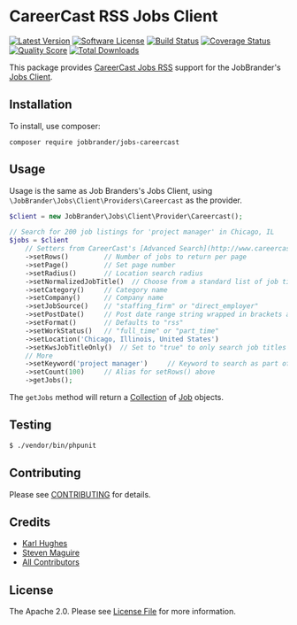 # CareerCast RSS Jobs Client

[![Latest Version](https://img.shields.io/github/release/JobBrander/jobs-careercast.svg?style=flat-square)](https://github.com/JobBrander/jobs-careercast/releases)
[![Software License](https://img.shields.io/badge/license-APACHE%202.0-brightgreen.svg?style=flat-square)](LICENSE.md)
[![Build Status](https://img.shields.io/travis/JobBrander/jobs-careercast/master.svg?style=flat-square&1)](https://travis-ci.org/JobBrander/jobs-careercast)
[![Coverage Status](https://img.shields.io/scrutinizer/coverage/g/JobBrander/jobs-careercast.svg?style=flat-square)](https://scrutinizer-ci.com/g/JobBrander/jobs-careercast/code-structure)
[![Quality Score](https://img.shields.io/scrutinizer/g/JobBrander/jobs-careercast.svg?style=flat-square)](https://scrutinizer-ci.com/g/JobBrander/jobs-careercast)
[![Total Downloads](https://img.shields.io/packagist/dt/jobbrander/jobs-careercast.svg?style=flat-square)](https://packagist.org/packages/jobbrander/jobs-careercast)

This package provides [CareerCast Jobs RSS](http://www.careercast.com/jobs/results/keyword?format=rss)
support for the JobBrander's [Jobs Client](https://github.com/JobBrander/jobs-common).

## Installation

To install, use composer:

```
composer require jobbrander/jobs-careercast
```

## Usage

Usage is the same as Job Branders's Jobs Client, using `\JobBrander\Jobs\Client\Providers\Careercast` as the provider.

```php
$client = new JobBrander\Jobs\Client\Provider\Careercast();

// Search for 200 job listings for 'project manager' in Chicago, IL
$jobs = $client
    // Setters from CareerCast's [Advanced Search](http://www.careercast.com/jobs/search/advanced)
    ->setRows()         // Number of jobs to return per page
    ->setPage()         // Set page number
    ->setRadius()       // Location search radius
    ->setNormalizedJobTitle()  // Choose from a standard list of job titles
    ->setCategory()     // Category name
    ->setCompany()      // Company name
    ->setJobSource()    // "staffing_firm" or "direct_employer"
    ->setPostDate()     // Post date range string wrapped in brackets and URL encoded, eg: "%5BNOW-7DAYS+TO+NOW%5D"
    ->setFormat()       // Defaults to "rss"
    ->setWorkStatus()   // "full_time" or "part_time"
    ->setLocation('Chicago, Illinois, United States')
    ->setKwsJobTitleOnly()  // Set to "true" to only search job titles
    // More
    ->setKeyword('project manager')     // Keyword to search as part of the URL
    ->setCount(100)     // Alias for setRows() above
    ->getJobs();
```

The `getJobs` method will return a [Collection](https://github.com/JobBrander/jobs-common/blob/master/src/Collection.php) of [Job](https://github.com/JobBrander/jobs-common/blob/master/src/Job.php) objects.

## Testing

``` bash
$ ./vendor/bin/phpunit
```

## Contributing

Please see [CONTRIBUTING](https://github.com/jobbrander/jobs-careercast/blob/master/CONTRIBUTING.md) for details.

## Credits

- [Karl Hughes](https://github.com/karllhughes)
- [Steven Maguire](https://github.com/stevenmaguire)
- [All Contributors](https://github.com/jobbrander/jobs-careercast/contributors)

## License

The Apache 2.0. Please see [License File](https://github.com/jobbrander/jobs-careercast/blob/master/LICENSE) for more information.
